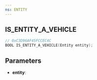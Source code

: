 ```yaml
---
ns: ENTITY
---
```

## IS_ENTITY_A_VEHICLE

```c
// 0xC3D96AF45FCCEC4C
BOOL IS_ENTITY_A_VEHICLE(Entity entity);
```

## Parameters
* **entity**:
